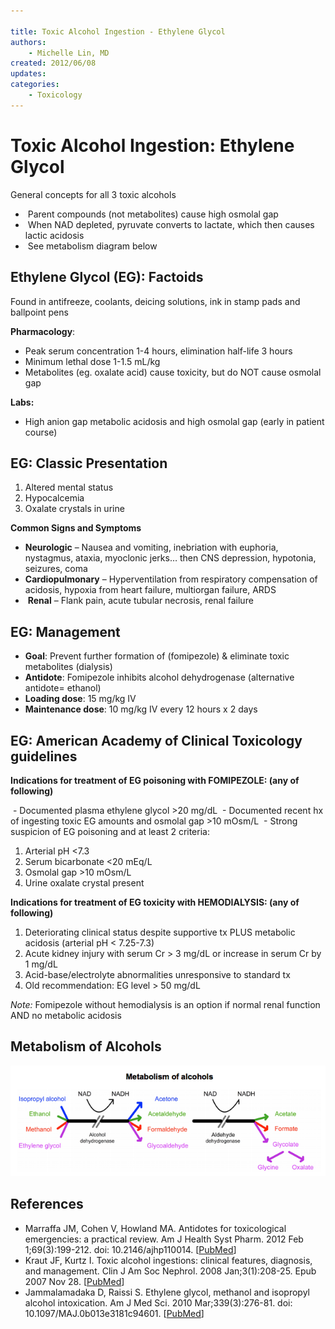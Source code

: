 ```yaml
---

title: Toxic Alcohol Ingestion - Ethylene Glycol
authors:
    - Michelle Lin, MD
created: 2012/06/08
updates:
categories:
    - Toxicology
---
```


# Toxic Alcohol Ingestion: Ethylene Glycol

General concepts for all 3 toxic alcohols

-  Parent compounds (not metabolites) cause high osmolal gap
-  When NAD depleted, pyruvate converts to lactate, which then causes lactic acidosis
-  See metabolism diagram below

## Ethylene Glycol (EG): Factoids

Found in antifreeze, coolants, deicing solutions, ink in stamp pads and ballpoint pens

**Pharmacology**:

- Peak serum concentration 1-4 hours, elimination half-life 3 hours
- Minimum lethal dose 1-1.5 mL/kg 
- Metabolites (eg. oxalate acid) cause toxicity, but do NOT cause osmolal gap

**Labs:** 

- High anion gap metabolic acidosis and high osmolal gap (early in patient course)

## EG: Classic Presentation 

1. Altered mental status
2. Hypocalcemia
3. Oxalate crystals in urine

**Common Signs and Symptoms**

- **Neurologic** – Nausea and vomiting, inebriation with euphoria, nystagmus, ataxia, myoclonic jerks… then CNS depression, hypotonia, seizures, coma
- **Cardiopulmonary** – Hyperventilation from respiratory compensation of acidosis, hypoxia from heart failure, multiorgan failure, ARDS
-  **Renal** – Flank pain, acute tubular necrosis, renal failure

## EG: Management

- **Goal**: Prevent further formation of (<span class="drug">fomipezole</span>) & eliminate toxic metabolites (dialysis)
- **Antidote**: <span class="drug">Fomipezole</span> inhibits alcohol dehydrogenase (alternative antidote= ethanol)
- **Loading dose**: 15 mg/kg IV
- **Maintenance dose**: 10 mg/kg IV every 12 hours x 2 days 

## EG: American Academy of Clinical Toxicology guidelines

**Indications for treatment of EG poisoning with FOMIPEZOLE: (any of following)**

 - Documented plasma ethylene glycol >20 mg/dL
 \- Documented recent hx of ingesting toxic EG amounts and osmolal gap >10 mOsm/L
 \- Strong suspicion of EG poisoning and at least 2 criteria:

1. Arterial pH &lt;7.3
2. Serum bicarbonate &lt;20 mEq/L
3. Osmolal gap >10 mOsm/L
4. Urine oxalate crystal present

**Indications for treatment of EG toxicity with HEMODIALYSIS: (any of following)**

1. Deteriorating clinical status despite supportive tx PLUS metabolic acidosis (arterial pH &lt; 7.25-7.3)
2. Acute kidney injury with serum Cr > 3 mg/dL or increase in serum Cr by 1 mg/dL
3. Acid-base/electrolyte abnormalities unresponsive to standard tx
4. Old recommendation: EG level > 50 mg/dL

_Note:_ <span class="drug">Fomipezole</span> without hemodialysis is an option if normal renal function AND no metabolic acidosis

## Metabolism of Alcohols

![Metabolism of alcohols drawing](image-1.png)

## References

- Marraffa JM, Cohen V, Howland MA. Antidotes for toxicological emergencies: a practical review. Am J Health Syst Pharm. 2012 Feb 1;69(3):199-212. doi: 10.2146/ajhp110014. [[PubMed](https://www.ncbi.nlm.nih.gov/pubmed/?term=22261941)]
- Kraut JF, Kurtz I. Toxic alcohol ingestions: clinical features, diagnosis, and management. Clin J Am Soc Nephrol. 2008 Jan;3(1):208-25. Epub 2007 Nov 28. [[PubMed](https://www.ncbi.nlm.nih.gov/pubmed/?term=18045860)]
- Jammalamadaka D, Raissi S. Ethylene glycol, methanol and isopropyl alcohol intoxication. Am J Med Sci. 2010 Mar;339(3):276-81. doi: 10.1097/MAJ.0b013e3181c94601. [[PubMed](https://www.ncbi.nlm.nih.gov/pubmed/?term=20090509)]
